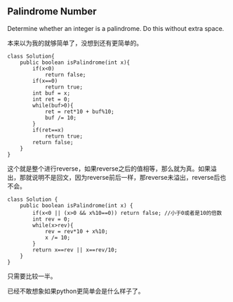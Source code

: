 ## Palindrome Number

Determine whether an integer is a palindrome. Do this without extra space.

本来以为我的就够简单了，没想到还有更简单的。

	class Solution{
	    public boolean isPalindrome(int x){
	        if(x<0)
	            return false;
	        if(x==0)
	            return true;
	        int buf = x;
	        int ret = 0;
	        while(buf>0){
	            ret = ret*10 + buf%10;
	            buf /= 10;
	        }
	        if(ret==x)
	            return true;
	        return false;
	    }
	}

这个就是整个进行reverse，如果reverse之后的值相等，那么就为真。如果溢出，那就说明不是回文，因为reverse前后一样，那reverse未溢出，reverse后也不会。

	class Solution {
	    public boolean isPalindrome(int x) {
	        if(x<0 || (x>0 && x%10==0)) return false; //小于0或者是10的倍数
	        int rev = 0;
	        while(x>rev){
	            rev = rev*10 + x%10;
	            x /= 10;
	        }
	        return x==rev || x==rev/10;
	    }
	}

只需要比较一半。

已经不敢想象如果python更简单会是什么样子了。